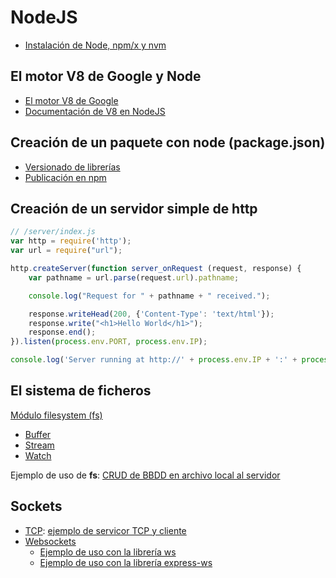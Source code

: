 # NodeJS

* [Instalación de Node, npm/x y nvm](../README.md#programas-necesarios)

## El motor V8 de Google y Node

* [El motor V8 de Google](https://v8.dev/)
* [Documentación de V8 en NodeJS](https://nodejs.org/docs/latest/api/v8.html)

## Creación de un paquete con node (package.json)

* [Versionado de librerías](https://developer.mozilla.org/en-US/docs/Learn_web_development/Extensions/Client-side_tools/Package_management)
* [Publicación en npm](https://www.npmjs.com/)

## Creación de un servidor simple de http

```js
// /server/index.js
var http = require('http');
var url = require("url");

http.createServer(function server_onRequest (request, response) {
    var pathname = url.parse(request.url).pathname;

    console.log("Request for " + pathname + " received.");

    response.writeHead(200, {'Content-Type': 'text/html'});
    response.write("<h1>Hello World</h1>");
    response.end();
}).listen(process.env.PORT, process.env.IP);

console.log('Server running at http://' + process.env.IP + ':' + process.env.PORT + '/');
```

## El sistema de ficheros

[Módulo filesystem (fs)](https://nodejs.org/api/fs.html)

* [Buffer](https://nodejs.org/api/buffer.html)
* [Stream](https://nodejs.org/api/stream.html)
* [Watch](https://nodejs.org/api/fs.html#fswatchfilename-options-listener)

Ejemplo de uso de **fs**: [CRUD de BBDD en archivo local al servidor](https://www.freecodecamp.org/espanol/news/como-crear-una-aplicacion-crud-de-linea-de-comandos-con-node-js/)

## Sockets

* [TCP](https://nodejs.org/api/net.html): [ejemplo de servicor TCP y cliente](https://gist.github.com/tedmiston/5935757)
* [Websockets](https://developer.mozilla.org/en-US/docs/Web/API/WebSockets_API)
  * [Ejemplo de uso con la librería ws](https://dev.to/hamzakhan/built-in-websockets-in-nodejs-2024-a-comprehensive-guide-2236)
  * [Ejemplo de uso con la librería express-ws](https://www.scaler.com/topics/expressjs-tutorial/express-websocket/)
